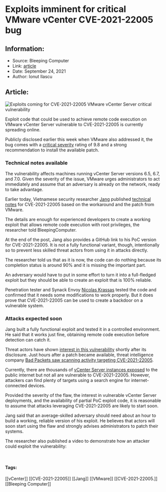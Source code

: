 # Exploits imminent for critical VMware vCenter CVE-2021-22005 bug
### 

## Information:
+ Source: Bleeping Computer
+ Link: [article](https://www.bleepingcomputer.com/news/security/exploits-imminent-for-critical-vmware-vcenter-cve-2021-22005-bug/)
+ Date: September 24, 2021
+ Author: Ionut Ilascu


## Article:
![Exploits coming for CVE-2021-22005 VMware vCenter Server critical vulnerability](https://www.bleepstatic.com/content/hl-images/2021/04/01/VMware.jpg)


Exploit code that could be used to achieve remote code execution on VMware vCenter Server vulnerable to CVE-2021-22005 is currently spreading online.


Publicly disclosed earlier this week when VMware also addressed it, the bug comes with a [critical severity](https://www.bleepingcomputer.com/news/security/vmware-warns-of-critical-bug-in-default-vcenter-server-installs/) rating of 9.8 and a strong recommendation to install the available patch.


### Technical notes available


The vulnerability affects machines running vCenter Server versions 6.5, 6.7, and 7.0. Given the severity of the issue, VMware urges administrators to act immediately and assume that an adversary is already on the network, ready to take advantage.


Earlier today, Vietnamese security researcher [Jang](https://twitter.com/testanull) published [technical notes](https://testbnull.medium.com/quick-note-of-vcenter-rce-cve-2021-22005-4337d5a817ee) for CVE-2021-22005 based on the workaround and the patch from VMware.


The details are enough for experienced developers to create a working exploit that allows remote code execution with root privileges, the researcher told BleepingComputer.


At the end of the post, Jang also provides a GitHub link to his PoC version for CVE-2021-22005. It is not a fully functional variant, though, intentionally so to prevent less skilled threat actors from using it in attacks directly.


The researcher told us that as it is now, the code can do nothing because its completion status is around 90% and it is missing the important part.


An adversary would have to put in some effort to turn it into a full-fledged exploit but they should be able to create an exploit that is 100% reliable.


Penetration tester and Synack Envoy [Nicolas Krassas](https://twitter.com/Dinosn) tested the code and confirmed that it needs some modifications to work properly. But it does prove that CVE-2021-22005 can be used to create a backdoor on a vulnerable system.


### Attacks expected soon


Jang built a fully functional exploit and tested it in a controlled environment. He said that it works just fine, obtaining remote code execution before detection can catch it.


Threat actors have shown [interest in this vulnerability](https://www.bleepingcomputer.com/news/security/hackers-are-scanning-for-vmware-cve-2021-22005-targets-patch-now/) shortly after its disclosure. Just hours after a patch became available, threat intelligence company [Bad Packets saw scanning activity targeting CVE-2021-22005](https://twitter.com/bad_packets/status/1440580092653031427).


Currently, there are thousands of [vCenter Server instances exposed](https://www.shodan.io/search?query=VMware+vCenter+Server) to the public internet but not all are vulnerable to CVE-2021-22005. However, attackers can find plenty of targets using a search engine for internet-connected devices.


Provided the severity of the flaw, the interest in vulnerable vCenter Server deployments, and the availability of partial PoC exploit code, it is reasonable to assume that attacks leveraging CVE-2021-22005 are likely to start soon.


Jang said that an average-skilled adversary should need about an hour to build a working, reliable version of his exploit. He believes that actors will soon start using the flaw and strongly advises administrators to patch their systems.


The researcher also published a video to demonstrate how an attacker could exploit the vulnerability:



 




#### Tags:
[[vCenter]] [[CVE-2021-22005]] [[Jang]] [[VMware]] [[CVE-2021-22005.]] [[Bleeping Computer]]
